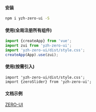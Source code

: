 #### 安装
```bash
npm i yzh-zero-ui -S
```

#### 使用(全局注册所有组件)

```javascript
import {createApp} from 'vue';
import zui from 'yzh-zero-ui';
import 'yzh-zero-ui/dist/style.css';
createApp(App).use(zui);
```

#### 使用(按需引入)

```
import 'yzh-zero-ui/dist/style.css';
import {zeroSlider} from 'yzh-zero-ui';
```

#### 文档示例

 [ZERO-UI](http://localhost:5174/components/slider.html) 

